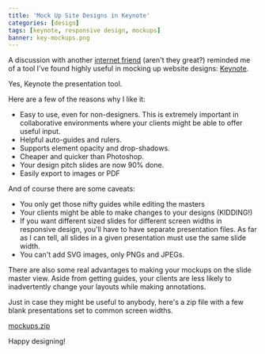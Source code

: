 ```yaml
---
title: 'Mock Up Site Designs in Keynote'
categories: [design]
tags: [keynote, responsive design, mockups]
banner: key-mockups.png
---
```


A discussion with another [internet friend](http://bettermess.com/) (aren't they great?) reminded me of a tool I've found highly useful in mocking up website designs: [Keynote](https://itunes.apple.com/us/app/keynote/id409183694?mt=12). 

Yes, Keynote the presentation tool.

Here are a few of the reasons why I like it:

* Easy to use, even for non-designers. This is extremely important in collaborative environments where your clients might be able to offer useful input.
* Helpful auto-guides and rulers.
* Supports element opacity and drop-shadows.
* Cheaper and quicker than Photoshop.
* Your design pitch slides are now 90% done.
* Easily export to images or PDF

And of course there are some caveats:

* You only get those nifty guides while editing the masters
* Your clients might be able to make changes to your designs (KIDDING!)
* If you want different sized slides for different screen widths in responsive design, you'll have to have separate presentation files. As far as I can tell, all slides in a given presentation must use the same slide width.
* You can't add SVG images, only PNGs and JPEGs.

There are also some real advantages to making your mockups on the slide master view. Aside from getting guides, your clients are less likely to inadvertently change your layouts while making annotations.

Just in case they might be useful to anybody, here's a zip file with a few blank presentations set to common screen widths.

[mockups.zip](/assets/files/mockups.zip)

 Happy designing!